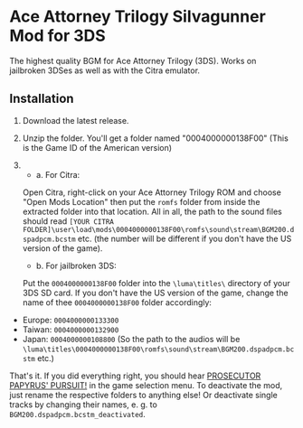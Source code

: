 # Ace Attorney Trilogy SiIvagunner Mod for 3DS

The highest quality BGM for Ace Attorney Trilogy (3DS). Works on jailbroken 3DSes as well as with the Citra emulator.

## Installation

1. Download the latest release.
2. Unzip the folder. You'll get a folder named "0004000000138F00" (This is the Game ID of the American version)
3. 
    * a. For Citra: 
    
    Open Citra, right-click on your Ace Attorney Trilogy ROM and choose "Open Mods Location" then put the `romfs` folder from inside the extracted folder into that location. All in all, the path to the sound files should read `[YOUR CITRA FOLDER]\user\load\mods\0004000000138F00\romfs\sound\stream\BGM200.dspadpcm.bcstm` etc. (the number will be different if you don't have the US version of the game).

    * b. For jailbroken 3DS: 
    
    Put the `0004000000138F00` folder into the `\luma\titles\` directory of your 3DS SD card. If you don't have the US version of the game, change the name of thee `0004000000138F00` folder accordingly:
- Europe:	`0004000000133300`
- Taiwan:	`0004000000132900`
- Japan:	`0004000000108800`
(So the path to the audios will be `\luma\titles\0004000000138F00\romfs\sound\stream\BGM200.dspadpcm.bcstm` etc.)

That's it. If you did everything right, you should hear [PROSECUTOR PAPYRUS' PURSUIT!](https://www.youtube.com/watch?v=ex3-nOSNIlc&list=PLXVVSWBfLuf4GPainC6B9uPhLYzOS2I8X) in the game selection menu. To deactivate the mod, just rename the respective folders to anything else! Or deactivate single tracks by changing their names, e. g. to `BGM200.dspadpcm.bcstm_deactivated`.
